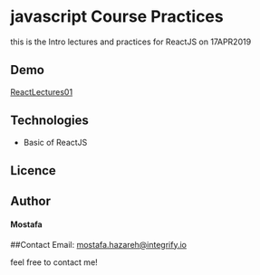 # javascript Course Practices

this is the Intro lectures and practices for ReactJS on 17APR2019

## Demo

[ReactLectures01]()



## Technologies

- Basic of ReactJS

## Licence

## Author

#### Mostafa

##Contact
Email: mostafa.hazareh@integrify.io

feel free to contact me!
